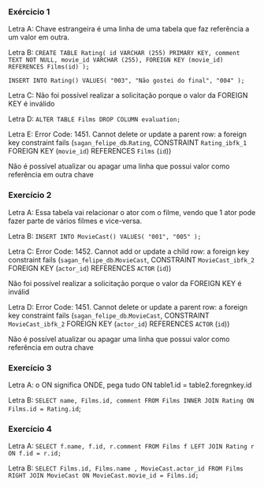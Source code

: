 ### Exércicio 1

Letra A: Chave estrangeira é uma linha de uma tabela que faz referência a um valor em outra.

Letra B: `CREATE TABLE Rating( id VARCHAR (255) PRIMARY KEY, comment TEXT NOT NULL, movie_id VARCHAR (255), FOREIGN KEY (movie_id) REFERENCES Films(id) );`

`INSERT INTO Rating() VALUES( "003", "Não gostei do final", "004" );`

Letra C: Não foi possível realizar a solicitação porque o valor da FOREIGN KEY é inválido

Letra D: `ALTER TABLE Films DROP COLUMN evaluation;`

Letra E: Error Code: 1451. Cannot delete or update a parent row: a foreign key constraint fails (`sagan_felipe_db`.`Rating`, CONSTRAINT `Rating_ibfk_1` FOREIGN KEY (`movie_id`) REFERENCES `Films` (`id`))

Não é possível atualizar ou apagar uma linha que possui valor como referência em outra chave

### Exercício 2

Letra A: Essa tabela vai relacionar o ator com o filme, vendo que 1 ator pode fazer parte de vários filmes e vice-versa.

Letra B: `INSERT INTO MovieCast() VALUES( "001", "005" );`

Letra C: Error Code: 1452. Cannot add or update a child row: a foreign key constraint fails (`sagan_felipe_db`.`MovieCast`, CONSTRAINT `MovieCast_ibfk_2` FOREIGN KEY (`actor_id`) REFERENCES `ACTOR` (`id`))

Não foi possível realizar a solicitação porque o valor da FOREIGN KEY é inválid

Letra D: Error Code: 1451. Cannot delete or update a parent row: a foreign key constraint fails (`sagan_felipe_db`.`MovieCast`, CONSTRAINT `MovieCast_ibfk_2` FOREIGN KEY (`actor_id`) REFERENCES `ACTOR` (`id`))

Não é possível atualizar ou apagar uma linha que possui valor como referência em outra chave

### Exercício 3

Letra A: o ON significa ONDE, pega tudo ON table1.id = table2.foregnkey.id

Letra B: `SELECT name, Films.id, comment FROM Films INNER JOIN Rating ON Films.id = Rating.id`;

### Exercício 4

Letra A: `SELECT f.name, f.id, r.comment FROM Films f LEFT JOIN Rating r ON f.id = r.id;`

Letra B: `SELECT Films.id, Films.name , MovieCast.actor_id FROM Films RIGHT JOIN MovieCast ON MovieCast.movie_id = Films.id;`
